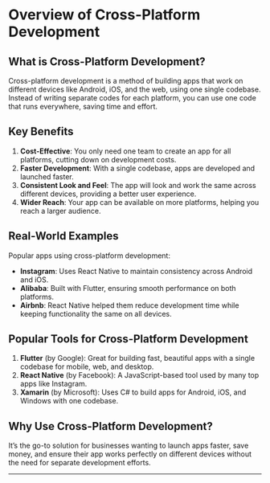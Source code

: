 # **Overview of Cross-Platform Development**

## **What is Cross-Platform Development?**
Cross-platform development is a method of building apps that work on different devices like Android, iOS, and the web, using one single codebase. Instead of writing separate codes for each platform, you can use one code that runs everywhere, saving time and effort.

## **Key Benefits**
1. **Cost-Effective**: You only need one team to create an app for all platforms, cutting down on development costs.
2. **Faster Development**: With a single codebase, apps are developed and launched faster.
3. **Consistent Look and Feel**: The app will look and work the same across different devices, providing a better user experience.
4. **Wider Reach**: Your app can be available on more platforms, helping you reach a larger audience.

## **Real-World Examples**
Popular apps using cross-platform development:
- **Instagram**: Uses React Native to maintain consistency across Android and iOS.
- **Alibaba**: Built with Flutter, ensuring smooth performance on both platforms.
- **Airbnb**: React Native helped them reduce development time while keeping functionality the same on all devices.

## **Popular Tools for Cross-Platform Development**
1. **Flutter** (by Google): Great for building fast, beautiful apps with a single codebase for mobile, web, and desktop.
2. **React Native** (by Facebook): A JavaScript-based tool used by many top apps like Instagram.
3. **Xamarin** (by Microsoft): Uses C# to build apps for Android, iOS, and Windows with one codebase.

## **Why Use Cross-Platform Development?**
It’s the go-to solution for businesses wanting to launch apps faster, save money, and ensure their app works perfectly on different devices without the need for separate development efforts.

---
